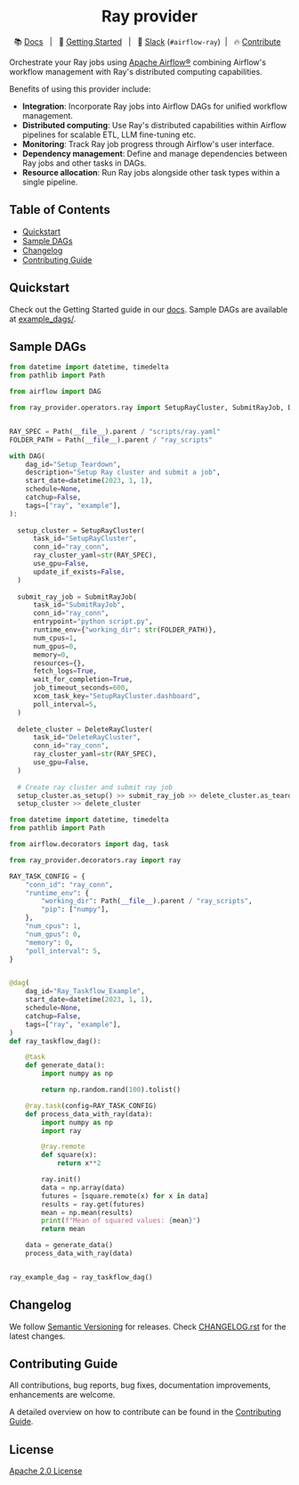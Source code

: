 <h1 align="center">
  Ray provider
</h1>

<div align="center">

:books: [Docs](https://astronomer.github.io/astro-provider-ray/) &nbsp; | &nbsp; :rocket: [Getting Started](https://astronomer.github.io/astro-provider-ray/getting_started/setup.html) &nbsp; | &nbsp; :speech_balloon: [Slack](https://join.slack.com/t/apache-airflow/shared_invite/zt-2nsw28cw1-Lw4qCS0fgme4UI_vWRrwEQ) (``#airflow-ray``)&nbsp; | &nbsp; :fire: [Contribute](https://astronomer.github.io/astro-provider-ray/CONTRIBUTING.html) &nbsp;

</div>

Orchestrate your Ray jobs using [Apache Airflow®](https://airflow.apache.org/) combining Airflow's workflow management with Ray's distributed computing capabilities.

Benefits of using this provider include:
- **Integration**: Incorporate Ray jobs into Airflow DAGs for unified workflow management.
- **Distributed computing**: Use Ray's distributed capabilities within Airflow pipelines for scalable ETL, LLM fine-tuning etc.
- **Monitoring**: Track Ray job progress through Airflow's user interface.
- **Dependency management**: Define and manage dependencies between Ray jobs and other tasks in DAGs.
- **Resource allocation**: Run Ray jobs alongside other task types within a single pipeline.


## Table of Contents
- [Quickstart](#quickstart)
- [Sample DAGs](#sample-dags)
- [Changelog](#changelog)
- [Contributing Guide](#contributing-guide)

## Quickstart
Check out the Getting Started guide in our [docs](https://astronomer.github.io/astro-provider-ray/getting_started/setup.html). Sample DAGs are available at [example_dags/](https://github.com/astronomer/astro-provider-ray/tree/main/example_dags).

## Sample DAGs

```python
from datetime import datetime, timedelta
from pathlib import Path

from airflow import DAG

from ray_provider.operators.ray import SetupRayCluster, SubmitRayJob, DeleteRayCluster


RAY_SPEC = Path(__file__).parent / "scripts/ray.yaml"
FOLDER_PATH = Path(__file__).parent / "ray_scripts"

with DAG(
    dag_id="Setup_Teardown",
    description="Setup Ray cluster and submit a job",
    start_date=datetime(2023, 1, 1),
    schedule=None,
    catchup=False,
    tags=["ray", "example"],
):
  
  setup_cluster = SetupRayCluster(
      task_id="SetupRayCluster",
      conn_id="ray_conn",
      ray_cluster_yaml=str(RAY_SPEC),
      use_gpu=False,
      update_if_exists=False,
  )
  
  submit_ray_job = SubmitRayJob(
      task_id="SubmitRayJob",
      conn_id="ray_conn",
      entrypoint="python script.py",
      runtime_env={"working_dir": str(FOLDER_PATH)},
      num_cpus=1,
      num_gpus=0,
      memory=0,
      resources={},
      fetch_logs=True,
      wait_for_completion=True,
      job_timeout_seconds=600,
      xcom_task_key="SetupRayCluster.dashboard",
      poll_interval=5,
  )
  
  delete_cluster = DeleteRayCluster(
      task_id="DeleteRayCluster",
      conn_id="ray_conn",
      ray_cluster_yaml=str(RAY_SPEC),
      use_gpu=False,
  )
  
  # Create ray cluster and submit ray job
  setup_cluster.as_setup() >> submit_ray_job >> delete_cluster.as_teardown()
  setup_cluster >> delete_cluster
```

```python
from datetime import datetime, timedelta
from pathlib import Path

from airflow.decorators import dag, task

from ray_provider.decorators.ray import ray

RAY_TASK_CONFIG = {
    "conn_id": "ray_conn",
    "runtime_env": {
        "working_dir": Path(__file__).parent / "ray_scripts",
        "pip": ["numpy"],
    },
    "num_cpus": 1,
    "num_gpus": 0,
    "memory": 0,
    "poll_interval": 5,
}


@dag(
    dag_id="Ray_Taskflow_Example",
    start_date=datetime(2023, 1, 1),
    schedule=None,
    catchup=False,
    tags=["ray", "example"],
)
def ray_taskflow_dag():

    @task
    def generate_data():
        import numpy as np

        return np.random.rand(100).tolist()

    @ray.task(config=RAY_TASK_CONFIG)
    def process_data_with_ray(data):
        import numpy as np
        import ray

        @ray.remote
        def square(x):
            return x**2

        ray.init()
        data = np.array(data)
        futures = [square.remote(x) for x in data]
        results = ray.get(futures)
        mean = np.mean(results)
        print(f"Mean of squared values: {mean}")
        return mean

    data = generate_data()
    process_data_with_ray(data)


ray_example_dag = ray_taskflow_dag()
```

## Changelog
We follow [Semantic Versioning](https://semver.org/) for releases. Check [CHANGELOG.rst](https://github.com/astronomer/astro-provider-ray/blob/main/CHANGELOG.rst) for the latest changes.

## Contributing Guide
All contributions, bug reports, bug fixes, documentation improvements, enhancements are welcome.

A detailed overview on how to contribute can be found in the [Contributing Guide](https://github.com/astronomer/astro-provider-ray/blob/main/docs/CONTRIBUTING.rst).

## License
[Apache 2.0 License](https://github.com/astronomer/astro-provider-ray/blob/main/LICENSE)
